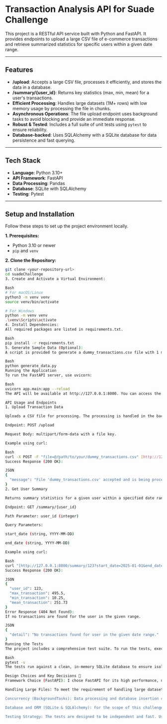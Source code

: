 # Transaction Analysis API for Suade Challenge

This project is a RESTful API service built with Python and FastAPI. It provides endpoints to upload a large CSV file of e-commerce transactions and retrieve summarized statistics for specific users within a given date range.

---

## Features

* **/upload**: Accepts a large CSV file, processes it efficiently, and stores the data in a database.
* **/summary/{user_id}**: Returns key statistics (max, min, mean) for a user's transactions.
* **Efficient Processing**: Handles large datasets (1M+ rows) with low memory usage by processing the file in chunks.
* **Asynchronous Operations**: The file upload endpoint uses background tasks to avoid blocking and provide an immediate response.
* **Robust & Tested**: Includes a full suite of unit tests using `pytest` to ensure reliability.
* **Database-backed**: Uses SQLAlchemy with a SQLite database for data persistence and fast querying.

---

## Tech Stack

* **Language**: Python 3.10+
* **API Framework**: FastAPI
* **Data Processing**: Pandas
* **Database**: SQLite with SQLAlchemy
* **Testing**: Pytest

---

## Setup and Installation

Follow these steps to set up the project environment locally.

**1. Prerequisites:**
* Python 3.10 or newer
* `pip` and `venv`

**2. Clone the Repository:**
```sh
git clone <your-repository-url>
cd suadeChallenge
3. Create and Activate a Virtual Environment:

Bash
# For macOS/Linux
python3 -m venv venv
source venv/bin/activate

# For Windows
python -m venv venv
.\venv\Scripts\activate
4. Install Dependencies:
All required packages are listed in requirements.txt.

Bash
pip install -r requirements.txt
5. Generate Sample Data (Optional):
A script is provided to generate a dummy_transactions.csv file with 1 million records for testing.

Bash
python generate_data.py
Running the Application
To run the FastAPI server, use uvicorn:

Bash
uvicorn app.main:app --reload
The API will be available at http://127.0.0.1:8000. You can access the interactive Swagger UI documentation at http://127.0.0.1:8000/docs.

API Usage and Endpoints
1. Upload Transaction Data

Uploads a CSV file for processing. The processing is handled in the background, so you will receive an immediate response.

Endpoint: POST /upload

Request Body: multipart/form-data with a file key.

Example using curl:

Bash
curl -X POST -F "file=@/path/to/your/dummy_transactions.csv" [http://127.0.0.1:8000/upload](http://127.0.0.1:8000/upload)
Success Response (200 OK):

JSON
{
  "message": "File 'dummy_transactions.csv' accepted and is being processed in the background."
}
2. Get User Summary

Returns summary statistics for a given user within a specified date range.

Endpoint: GET /summary/{user_id}

Path Parameter: user_id (integer)

Query Parameters:

start_date (string, YYYY-MM-DD)

end_date (string, YYYY-MM-DD)

Example using curl:

Bash
curl "[http://127.0.0.1:8000/summary/123?start_date=2025-01-01&end_date=2025-12-31](http://127.0.0.1:8000/summary/123?start_date=2025-01-01&end_date=2025-12-31)"
Success Response (200 OK):

JSON
{
  "user_id": 123,
  "max_transaction": 495.5,
  "min_transaction": 10.25,
  "mean_transaction": 251.73
}
Error Response (404 Not Found):
If no transactions are found for the user in the given range.

JSON
{
  "detail": "No transactions found for user in the given date range."
}
Running the Tests
The project includes a comprehensive test suite. To run the tests, execute the following command from the root directory:

Bash
pytest -v
The tests run against a clean, in-memory SQLite database to ensure isolation and speed.

Design Choices and Key Decisions 🧠
Framework Choice (FastAPI): I chose FastAPI for its high performance, native async support, and automatic generation of interactive API documentation (Swagger UI), which is excellent for development and testing.

Handling Large Files: To meet the requirement of handling large datasets efficiently, I implemented a chunking strategy. The /upload endpoint reads the CSV file in smaller chunks using pandas, ensuring that the server's memory usage remains low and constant, regardless of the file size.

Concurrency (BackgroundTasks): Data processing and database insertion can be time-consuming. I used FastAPI's BackgroundTasks to offload this work. This allows the API to immediately respond to the client's upload request, creating a non-blocking, responsive user experience.

Database and ORM (SQLite & SQLAlchemy): For the scope of this challenge, SQLite is a simple and effective file-based database that requires no separate server setup. I used SQLAlchemy as the ORM for its powerful engine and connection management, which allows for robust, backend-agnostic database interactions. An index was added to the (user_id, timestamp) columns to ensure that summary queries remain fast even with millions of rows.

Testing Strategy: The tests are designed to be independent and fast. Using an in-memory SQLite database for the test suite ensures that tests don't interfere with each other or require a persistent database file. The dependency injection system in FastAPI was used to seamlessly swap the production database engine with the test engine.